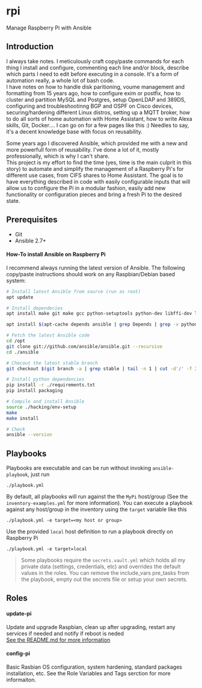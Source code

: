 rpi
===
Manage Raspberry Pi with Ansible


Introduction
------------

I always take notes. I meticulously craft copy/paste commands for each thing I install and configure, commenting each line and/or block, describe which parts I need to edit before executing in a console. It's a form of automation really, a whole lot of bash code.  
I have notes on how to handle disk paritioning, voume management and formatting from 15 years ago, how to configure exim or postfix, how to cluster and partition MySQL and Postgres, setup OpenLDAP and 389DS, configuring and troubleshootinng BGP and OSPF on Cisco devices, securing/hardening different Linux distros, setting up a MQTT broker, how to do all sorts of home automation with Home Assistant, how to write Alexa skills, Git, Docker.... I can go on for a few pages like this :) Needles to say, it's a decent knowledge base with focus on reusability. 

Some years ago I discovered Ansible, which provided me with a new and more powerfull form of reusability. I've done a lot of it, mostly professionally, which is why I can't share.  
This project is my effort to find the time (yes, time is the main culprit in this story) to automate and simplify the management of a Raspberry Pi's for different use cases, from CIFS shares to Home Assistant. The goal is to have everything described in code with easily configurable inputs that will allow us to configure the Pi in a modular fashion, easily add new functionality or configuration pieces and bring a fresh Pi to the desired state.  


Prerequisites
-------------
* Git
* Ansible 2.7+

#### How-To install Ansible on Raspberry Pi

I recommend always running the latest version of Ansible. The following copy/paste instructions should work on any Raspbian/Debian based system:

```bash
# Install latest Ansible from source (run as root)
apt update

# Install dependecies
apt install make git make gcc python-setuptools python-dev libffi-dev libssl-dev ieee-data libyaml-0-2 python-paramiko python-jinja2 python-httplib2 python-jinja2 python-kerberos python-markupsafe python-netaddr python-paramiko python-selinux python-xmltodict python-yaml python-crypto python-pkg-resources python-apt python3-apt python-pip

apt install $(apt-cache depends ansible | grep Depends | grep -v python:any | sed "s/.*ends:\ //" | tr '\n' ' ')

# Fetch the latest Ansible code
cd /opt
git clone git://github.com/ansible/ansible.git --recursive
cd ./ansible

# Checout the latest stable branch
git checkout $(git branch -a | grep stable | tail -n 1 | cut -d'/' -f 3)

# Install python dependencies
pip install -r ./requirements.txt
pip install packaging

# Compile and install Ansible
source ./hacking/env-setup
make
make install

# Check
ansible --version
```


Playbooks 
---------

Playbooks are executable and can be run without invoking `ansible-playbook`, just run
```
./playbook.yml
```
By default, all playbooks will run against the the `MyPi` host/group (See the `inventory-examples.yml` for more information). You can execute a playbook against any host/group in the inventory using the `target` variable like this
```
./playbook.yml -e target=<my host or group>
```

Use the provided `local` host definition to run a playbook directly on Raspberry Pi
```
./playbook.yml -e target=local
```

> Some playbooks require the `secrets.vault.yml` which holds all my private data (settings, credentials, etc) and overrides the default values in the roles. You can remove the include_vars pre_tasks from the playbook, empty out the secrets file or setup your own secrets.


Roles
-----

#### update-pi
Update and upgrade Raspbian, clean up after upgrading, restart any services if needed and notify if reboot is neded  
[See the README.md for more information](./roles/config-pi/README.md)

#### config-pi
Basic Rasbian OS configuration, system hardening, standard packages installation, etc. See the Role Variables and Tags serction for more informaiton.

